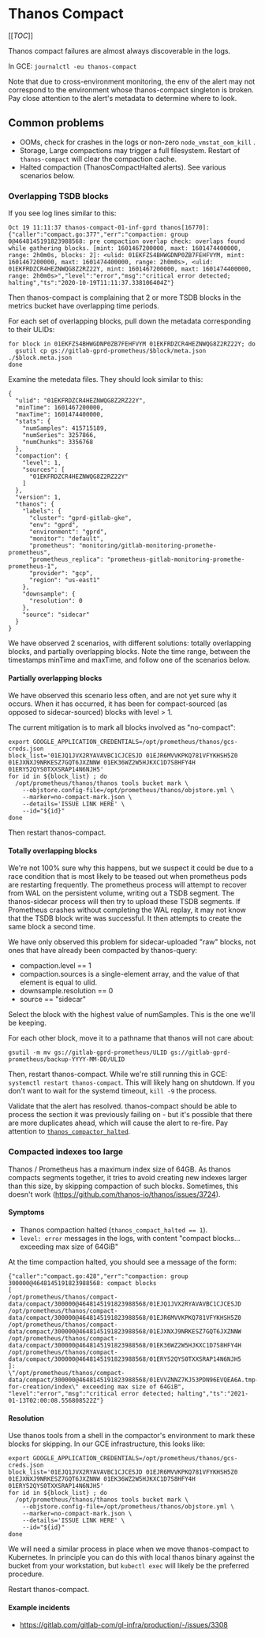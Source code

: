 # Thanos Compact

[[_TOC_]]

Thanos compact failures are almost always discoverable in the logs.

In GCE: `journalctl -eu thanos-compact`

Note that due to cross-environment monitoring, the env of the alert may not
correspond to the environment whose thanos-compact singleton is broken. Pay
close attention to the alert's metadata to determine where to look.

## Common problems

* OOMs, check for crashes in the logs or non-zero `node_vmstat_oom_kill` .
* Storage, Large compactions may trigger a full filesystem. Restart of `thanos-compact` will clear the compaction cache.
* Halted compaction (ThanosCompactHalted alerts). See various scenarios below.

### Overlapping TSDB blocks

If you see log lines similar to this:

```
Oct 19 11:11:37 thanos-compact-01-inf-gprd thanos[16770]: {"caller":"compact.go:377","err":"compaction: group 0@4648145191823988568: pre compaction overlap check: overlaps found while gathering blocks. [mint: 1601467200000, maxt: 1601474400000, range: 2h0m0s, blocks: 2]: <ulid: 01EKFZS4BHWGDNP0ZB7FEHFVYM, mint: 1601467200000, maxt: 1601474400000, range: 2h0m0s>, <ulid: 01EKFRDZCR4HEZNWQG8Z2RZ22Y, mint: 1601467200000, maxt: 1601474400000, range: 2h0m0s>","level":"error","msg":"critical error detected; halting","ts":"2020-10-19T11:11:37.338106404Z"}
```

Then thanos-compact is complaining that 2 or more TSDB blocks in the metrics
bucket have overlapping time periods.

For each set of overlapping blocks, pull down the metadata corresponding to
their ULIDs:

```
for block in 01EKFZS4BHWGDNP0ZB7FEHFVYM 01EKFRDZCR4HEZNWQG8Z2RZ22Y; do
  gsutil cp gs://gitlab-gprd-prometheus/$block/meta.json ./$block.meta.json
done
```

Examine the metedata files. They should look similar to this:

```
{
  "ulid": "01EKFRDZCR4HEZNWQG8Z2RZ22Y",
  "minTime": 1601467200000,
  "maxTime": 1601474400000,
  "stats": {
    "numSamples": 415715189,
    "numSeries": 3257866,
    "numChunks": 3356768
  },
  "compaction": {
    "level": 1,
    "sources": [
      "01EKFRDZCR4HEZNWQG8Z2RZ22Y"
    ]
  },
  "version": 1,
  "thanos": {
    "labels": {
      "cluster": "gprd-gitlab-gke",
      "env": "gprd",
      "environment": "gprd",
      "monitor": "default",
      "prometheus": "monitoring/gitlab-monitoring-promethe-prometheus",
      "prometheus_replica": "prometheus-gitlab-monitoring-promethe-prometheus-1",
      "provider": "gcp",
      "region": "us-east1"
    },
    "downsample": {
      "resolution": 0
    },
    "source": "sidecar"
  }
}
```

We have observed 2 scenarios, with different solutions: totally overlapping
blocks, and partially overlapping blocks. Note the time range, between the
timestamps minTime and maxTime, and follow one of the scenarios below.

#### Partially overlapping blocks

We have observed this scenario less often, and are not yet sure why it occurs.
When it has occurred, it has been for compact-sourced (as opposed to
sidecar-sourced) blocks with level > 1.

The current mitigation is to mark all blocks involved as "no-compact":

```
export GOOGLE_APPLICATION_CREDENTIALS=/opt/prometheus/thanos/gcs-creds.json
block_list='01EJQ1JVX2RYAVAVBC1CJCESJD 01EJR6MVVKPKQ781VFYKHSH5Z0 01EJXNXJ9NRKESZ7GQT6JXZNNW 01EK36WZ2W5HJKXC1D7S8HFY4H 01ERY52QYS0TXXSRAP14N6NJH5'
for id in ${block_list} ; do
  /opt/prometheus/thanos/thanos tools bucket mark \
    --objstore.config-file=/opt/prometheus/thanos/objstore.yml \
    --marker=no-compact-mark.json \
    --details='ISSUE LINK HERE' \
    --id="${id}"
done
```

Then restart thanos-compact.

#### Totally overlapping blocks

We're not 100% sure why this happens, but we suspect it could be due to a race
condition that is most likely to be teased out when prometheus pods are
restarting frequently. The prometheus process will attempt to recover from WAL
on the persistent volume, writing out a TSDB segment. The thanos-sidecar process
will then try to upload these TSDB segments. If Prometheus crashes without
completing the WAL replay, it may not know that the TSDB block write was
successful. It then attempts to create the same block a second time.

We have only observed this problem for sidecar-uploaded "raw" blocks, not ones
that have already been compacted by thanos-query:

* compaction.level == 1
* compaction.sources is a single-element array, and the value of that element is
  equal to ulid.
* downsample.resolution == 0
* source == "sidecar"

Select the block with the highest value of numSamples. This is the one we'll be
keeping.

For each other block, move it to a pathname that thanos will not care about:

```
gsutil -m mv gs://gitlab-gprd-prometheus/ULID gs://gitlab-gprd-prometheus/backup-YYYY-MM-DD/ULID
```

Then, restart thanos-compact. While we're still running this in GCE: `systemctl
restart thanos-compact`. This will likely hang on shutdown. If you don't want to
wait for the systemd timeout, `kill -9` the process.

Validate that the alert has resolved. thanos-compact should be able to process
the section it was previously failing on - but it's possible that there are more
duplicates ahead, which will cause the alert to re-fire. Pay attention to
[`thanos_compactor_halted`](https://thanos.gitlab.net/graph?g0.range_input=12h&g0.max_source_resolution=0s&g0.expr=thanos_compactor_halted%7Benv%3D%22gprd%22%7D&g0.tab=0).

### Compacted indexes too large

Thanos / Prometheus has a maximum index size of 64GB. As thanos compacts
segments together, it tries to avoid creating new indexes larger than this size,
by skipping compaction of such blocks. Sometimes, this doesn't work
(https://github.com/thanos-io/thanos/issues/3724).

#### Symptoms

- Thanos compaction halted (`thanos_compact_halted == 1`).
- `level: error` messages in the logs, with content "compact blocks... exceeding max size of 64GiB"

At the time compaction halted, you should see a message of the form:

```
{"caller":"compact.go:428","err":"compaction: group 300000@4648145191823988568: compact blocks
[
/opt/prometheus/thanos/compact-data/compact/300000@4648145191823988568/01EJQ1JVX2RYAVAVBC1CJCESJD
/opt/prometheus/thanos/compact-data/compact/300000@4648145191823988568/01EJR6MVVKPKQ781VFYKHSH5Z0
/opt/prometheus/thanos/compact-data/compact/300000@4648145191823988568/01EJXNXJ9NRKESZ7GQT6JXZNNW
/opt/prometheus/thanos/compact-data/compact/300000@4648145191823988568/01EK36WZ2W5HJKXC1D7S8HFY4H
/opt/prometheus/thanos/compact-data/compact/300000@4648145191823988568/01ERY52QYS0TXXSRAP14N6NJH5
]:
\"/opt/prometheus/thanos/compact-data/compact/300000@4648145191823988568/01EVVZNNZ7KJ53PDN96EVQEA6A.tmp-for-creation/index\" exceeding max size of 64GiB",
"level":"error","msg":"critical error detected; halting","ts":"2021-01-13T02:00:08.556808522Z"}
```

#### Resolution

Use thanos tools from a shell in the compactor's environment to mark these
blocks for skipping. In our GCE infrastructure, this looks like:

```
export GOOGLE_APPLICATION_CREDENTIALS=/opt/prometheus/thanos/gcs-creds.json
block_list='01EJQ1JVX2RYAVAVBC1CJCESJD 01EJR6MVVKPKQ781VFYKHSH5Z0 01EJXNXJ9NRKESZ7GQT6JXZNNW 01EK36WZ2W5HJKXC1D7S8HFY4H 01ERY52QYS0TXXSRAP14N6NJH5'
for id in ${block_list} ; do
  /opt/prometheus/thanos/thanos tools bucket mark \
    --objstore.config-file=/opt/prometheus/thanos/objstore.yml \
    --marker=no-compact-mark.json \
    --details='ISSUE LINK HERE' \
    --id="${id}"
done
```

We will need a similar process in place when we move thanos-compact to
Kubernetes. In principle you can do this with local thanos binary against the
bucket from your workstation, but `kubectl exec` will likely be the preferred
procedure.

Restart thanos-compact.

#### Example incidents

- https://gitlab.com/gitlab-com/gl-infra/production/-/issues/3308
